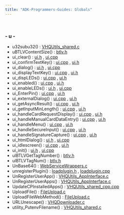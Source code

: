```yaml
---
title: "ADK-Programmers-Guides: Globals"
---
```


 

### - u -

- u32subu32() : <a href="_v_h_q_utils__shared_8c.md#a4c52b1745f4d3c8830a75fdf6c81a0a1">VHQUtils_shared.c</a>
- uBTLVContentSize() : <a href="btlv_8h.md#afe9285fc51ca05d0cb7a308d89b0e79f">btlv.h</a>
- ui_clear() : <a href="ui_8h.md#a1acba8dd875b196c56fd81343bd7268c">ui.h</a> , <a href="ui_8cpp.md#a1acba8dd875b196c56fd81343bd7268c">ui.cpp</a>
- ui_confirmTextKey() : <a href="ui_8cpp.md#ac9a69e7b36d13618ec73d405eb7edd66">ui.cpp</a> , <a href="ui_8h.md#ae691f65eca85109b97ccd8deac99d31b">ui.h</a>
- ui_dialog() : <a href="ui_8h.md#a4b7319a86c184959120dce38a728d0b6">ui.h</a> , <a href="ui_8cpp.md#af05890167f6e0fb9e2c1f996b68f5b15">ui.cpp</a>
- ui_displayTextKey() : <a href="ui_8cpp.md#a90fde1c78b5378ced38fc9ebdcd232dd">ui.cpp</a> , <a href="ui_8h.md#a16368be7b4e7be2510250e631e574d5f">ui.h</a>
- ui_dispLEDs() : <a href="ui_8cpp.md#a00dd9f7eda4dffa9bfd85ee9640edd15">ui.cpp</a> , <a href="ui_8h.md#a00dd9f7eda4dffa9bfd85ee9640edd15">ui.h</a>
- ui_enabled() : <a href="ui_8cpp.md#a1ad32d548b03e8a236234a14a403b542">ui.cpp</a> , <a href="ui_8h.md#a1ad32d548b03e8a236234a14a403b542">ui.h</a>
- ui_enableLEDs() : <a href="ui_8h.md#a0d50a3becade3528b73e45167104edb2">ui.h</a> , <a href="ui_8cpp.md#a6ecaef1e13d1c6127adcc531dbcfcef4">ui.cpp</a>
- ui_EnterPin() : <a href="ui_8cpp.md#af17f18bdf0615c0d25c17294b36c4c8f">ui.cpp</a> , <a href="ui_8h.md#a53aab43e03449d3bdacdde9bd16720a6">ui.h</a>
- ui_externalDialog() : <a href="ui_8cpp.md#a8c8e9616c659c8437c056502abd215ef">ui.cpp</a> , <a href="ui_8h.md#a19379bd666609efb538105ce2ae7a807">ui.h</a>
- ui_getAsyncResult() : <a href="ui_8cpp.md#a687a3615b892cce919e5e87b84e7d10c">ui.cpp</a> , <a href="ui_8h.md#a40088972f5ff382908110f7ca09c4562">ui.h</a>
- ui_getInputMinLength() : <a href="ui_8cpp.md#aa7b91499b7f0047183fb60112272cef1">ui.cpp</a> , <a href="ui_8h.md#a73cf2c8bc44322fd8bc317d8209d33eb">ui.h</a>
- ui_handleCardRequestDisplay() : <a href="ui_8cpp.md#ab30732de7d5a5c7664efde3ba8904adc">ui.cpp</a> , <a href="ui_8h.md#ab30732de7d5a5c7664efde3ba8904adc">ui.h</a>
- ui_handleManualCardDataEntry() : <a href="ui_8cpp.md#a3361842d1c7077b38a36fb16038c2f27">ui.cpp</a> , <a href="ui_8h.md#a4ffbada8f7cd08d22a0ef5245a729f53">ui.h</a>
- ui_handleMenu() : <a href="ui_8cpp.md#ab36b3a8ffc4375efd4469d7c3ab90dec">ui.cpp</a> , <a href="ui_8h.md#afd08dfc1f42b0f1bd659824a5306b445">ui.h</a>
- ui_handleSecureInput() : <a href="ui_8cpp.md#ae1a3565bb963e8b3ee9d9ad8558c6552">ui.cpp</a> , <a href="ui_8h.md#a05673c488203ddc624574dbfc0bd68b6">ui.h</a>
- ui_handleSignatureCapture() : <a href="ui_8cpp.md#ad51625e522622ff3a4d9b4248a332696">ui.cpp</a> , <a href="ui_8h.md#a0cd6b4fc4f709ac8ad90198cdb1f97d1">ui.h</a>
- ui_htmlDialog() : <a href="ui_8h.md#a6110a48d377884750953d5d64d08f3b4">ui.h</a> , <a href="ui_8cpp.md#ab5fb2651253033bd2a852aa5fe93d194">ui.cpp</a>
- ui_idlescreen() : <a href="ui_8cpp.md#ab0e1806a4c3d12c4b1a0cfe57dd953f8">ui.cpp</a> , <a href="ui_8h.md#aea3e6754899767db82e0d6f833217d86">ui.h</a>
- ui_init() : <a href="ui_8h.md#a68956acd7367ab924e908aa21ff69977">ui.h</a> , <a href="ui_8cpp.md#a4d87ff365759c09fcaf72d5055afa034">ui.cpp</a>
- ulBTLVGetTagNumber() : <a href="btlv_8h.md#abb24425dcf4f8a780a014247b2dad8c7">btlv.h</a>
- ulBTLVTagNum() : <a href="btlv_8h.md#ace353f55cd1d0a53a729184ed82ae418">btlv.h</a>
- UnBase64() : <a href="_web_service_wrappers_8c.md#a43a36d429fa3d939ffc2ae91532541a6">WebServiceWrappers.c</a>
- unregisterPlugin() : <a href="loadplugin_8h.md#ad6bac1f9779d250bb674c1c1e481fc50">loadplugin.h</a> , <a href="loadplugin_8cpp.md#a9466acd3b9b72635116b8b57c1420fb1">loadplugin.cpp</a>
- UnRegisterUserApp() : <a href="_v_h_q_utils___app_interface_8c.md#aecf36bf14f3edf020d6c789e38c91942">VHQUtils_AppInterface.c</a>
- UnRegisterUserApps() : <a href="_v_h_q_utils___app_interface_8c.md#af373ecc5a615c0dcb7e8fabe7b5abda9">VHQUtils_AppInterface.c</a>
- UpdateCPInstalledApps() : <a href="_v_h_q_utils__shared__cpp_8cpp.md#a5eded2588b30fa2f80f56d8c0f77a228">VHQUtils_shared_cpp.cpp</a>
- UploadFile() : <a href="_file_upload_8c.md#aa5606dfa84fa414e17f2f5c95dfe1e6a">FileUpload.c</a>
- UploadFileWebMethod() : <a href="_file_upload_8c.md#a0a2e99b4c44bcc1dea07eaa6c9b50832">FileUpload.c</a>
- URLUnescape() : <a href="_v_h_q_downloader_8c.md#aac6734b36de8157853341542b24c2ba9">VHQDownloader.c</a>
- utility_PutenvFilename() : <a href="_v_h_q_utils__shared_8c.md#af42e0d043501e09aff2f156087ff15fd">VHQUtils_shared.c</a>
